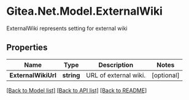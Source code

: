 # Gitea.Net.Model.ExternalWiki
ExternalWiki represents setting for external wiki

## Properties

Name | Type | Description | Notes
------------ | ------------- | ------------- | -------------
**ExternalWikiUrl** | **string** | URL of external wiki. | [optional] 

[[Back to Model list]](../README.md#documentation-for-models) [[Back to API list]](../README.md#documentation-for-api-endpoints) [[Back to README]](../README.md)

